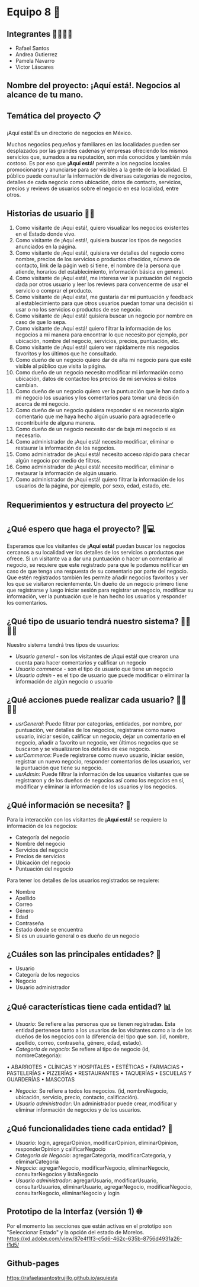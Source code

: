 # Equipo 8 🚀

## Integrantes 👨‍💻👩‍💻
- Rafael Santos
- Andrea Gutierrez
- Pamela Navarro
- Victor Láscares

## Nombre del proyecto: ¡Aquí está!. Negocios al alcance de tu mano.

## Temática del proyecto 📋
¡Aquí está! Es un directorio de negocios en México. 

Muchos negocios pequeños y familiares en las localidades pueden ser desplazados por las grandes cadenas y/ empresas ofreciendo los mismos servicios que, sumados a su reputación, son más conocidos y también más costoso. Es por eso que **¡Aquí está!** permite a los negocios locales promocionarse y anunciarse para ser visibles a la gente de la localidad.
El público puede consultar la información de diversas categorías de negocios, detalles de cada negocio como ubicación, datos de contacto, servicios, precios y reviews de usuarios sobre el negocio en esa localidad, entre otros.

## Historias de usuario 🧑👧
1. Como visitante de ¡Aquí está!, quiero visualizar los negocios existentes en el Estado donde vivo.
2. Como visitante de ¡Aquí está!, quisiera buscar los tipos de negocios anunciados en la página.  
3. Como visitante de ¡Aquí está!, quisiera ver detalles del negocio como nombre, precios de los servicios o productos ofrecidos, número de contacto, link de la págin web si tiene, el nombre de la persona que atiende, horarios del establecimiento, información básica en general.
4. Como visitante de ¡Aquí está!, me interesa ver la puntuación del negocio dada por otros usuario y leer los reviews para convencerme de usar el servicio o comprar el producto.
5. Como visitante de ¡Aquí esta!, me gustaría dar mi puntuación y feedback al establecimiento para que otros usuarios puedan tomar una decisión si usar o no los servicios o productos de ese negocio.
6. Como visitante de ¡Aquí está! quisiera buscar un negocio por nombre en caso de que lo sepa.
7. Como visitante de ¡Aquí está! quiero filtrar la información de los negocios a mi manera para encontrar lo que necesito por ejemplo, por ubicación, nombre del negocio, servicios, precios, puntuación, etc.
8. Como visitante de ¡Aquí está! quiero ver rápidamente mis negocios favoritos y los últimos que he consultado.
9. Como dueño de un negocio quiero dar de alta mi negocio para que esté visible al público que visita la página.
10. Como dueño de un negocio necesito modificar mi información como ubicación, datos de contactoo los precios de mi servicios si éstos cambian.
11. Como dueño de un negocio quiero ver la puntuación que le han dado a mi negocio los usuarios y los comentarios para tomar una decisión acerca de mi negocio.
12. Como dueño de un negocio quisiera responder si es necesario algún comentario que me haya hecho algún usuario para agradecerle o recontribuirle de alguna manera.
13. Como dueño de un negocio necesito dar de baja mi negocio si es necesario.
14. Como administrador de ¡Aquí está! necesito modificar, eliminar o restaurar la información de los negocios.
15. Como administrador de ¡Aquí está! necesito acceso rápido para checar algún negocio por medio de filtros.
16. Como administrador de ¡Aquí está! necesito modificar, eliminar o restaurar la información de algún usuario.
17. Como administrador de ¡Aquí está! quiero filtrar la información de los usuarios de la página, por ejemplo, por sexo, edad, estado, etc.

## Requerimientos y estructura del proyecto 📈

## ¿Qué espero que haga el proyecto? 📲💻
Esperamos que los visitantes de **¡Aquí está!** puedan buscar los negocios cercanos a su localidad ver los detalles de los servicios o productos que ofrece. 
Si un visitante va a dar una puntuación o hacer un comentario al negocio, se requiere que este registrado para que le podamos notificar en caso de que tenga una respuesta de su comentario por parte del negocio. Que estén registrados también les permite añadir negocios favoritos y ver los que se visitaron recientemente.
Un dueño de un negocio primero tiene que registrarse y luego iniciar sesión para registrar un negocio, modificar su información, ver la puntuación que le han hecho los usuarios y responder los comentarios.

## ¿Qué tipo de usuario tendrá nuestro sistema? 🕵️‍♀️🕵️‍♂️
Nuestro sistema tendrá tres tipos de usuarios:

- *Usuario general* - son los visitantes de ¡Aqui está! que crearon una cuenta para hacer comentarios y calificar un negocio
- *Usuario commerce* - son el tipo de usuario que tiene un negocio
- *Usuario admin* - es el tipo de usuario que puede modificar o eliminar la información de algún negocio o usuario

## ¿Qué acciones puede realizar cada usuario? 🙋‍♂️🙋‍♀️

- *usrGeneral*: Puede filtrar por categorías, entidades, por nombre, por puntuación, ver detalles de los negocios, registrarse como nuevo usuario, iniciar sesión, calificar un negocio, dejar un comentario en el negocio, añadir a favorito un negocio, ver últimos negocios que se buscaron y se visualizaron los detalles de ese negocio.
- *usrCommerce*: Puede registrarse como nuevo usuario, iniciar sesión, registrar un nuevo negocio, responder comentarios de los usuarios, ver la puntuación que tiene su negocio.
- *usrAdmin*: Puede filtrar la información de los usuarios visitantes que se registraron y de los dueños de negocios así como los negocios en sí, modificar y eliminar la información de los usuarios y los negocios.

## ¿Qué información se necesita? 💾
Para la interacción con los visitantes de **¡Aquí está!** se requiere la información de los negocios:

- Categoría del negocio
- Nombre del negocio
- Servicios del negocio
- Precios de servicios
- Ubicación del negocio
- Puntuación del negocio

Para tener los detalles de los usuarios registrados se requiere:

- Nombre
- Apellido
- Correo
- Género
- Edad
- Contraseña
- Estado donde se encuentra
- Si es un usuario general o es dueño de un negocio

## ¿Cuáles son las principales entidades? 📌

- Usuario 
- Categoría de los negocios 
- Negocio
- Usuario administrador

## ¿Qué características tiene cada entidad? 📊

- *Usuario*: Se refiere a las personas que se tienen registradas. Esta entidad pertenece tanto a los usuarios de los visitantes como a la de los dueños de los negocios con la diferencia del tipo que son. (id, nombre, apellido, correo, contraseña, género, edad, estado).
- *Categoría de negocio*: Se refiere al tipo de negocio (id, nombreCategoria): 

• ABARROTES
• CLÍNICAS Y HOSPITALES
• ESTÉTICAS
• FARMACIAS
• PASTELERÍAS
• PIZZERÍAS
• RESTAURANTES
• TAQUERÍAS
• ESCUELAS Y GUARDERÍAS
• MASCOTAS

- *Negocio*: Se refiere a todos los negocios. (id, nombreNegocio, ubicación, servicio, precio, contacto, calificación).
- *Usuario administrador*: Un administrador puede crear, modificar y eliminar información de negocios y de los usuarios.

## ¿Qué funcionalidades tiene cada entidad? 📂

- *Usuario*: login, agregarOpinion, modificarOpinion, eliminarOpinion, responderOpinion y calificarNegocio
- *Categoría de Negocio*: agregarCategoria, modificarCategoria, y eliminarCategoria
- *Negocio*: agregarNegocio, modificarNegocio, eliminarNegocio, consultarNegocios y listaNegocio
- *Usuario administrador*: agregarUsuario, modificarUsuario, consultarUsuarios, eliminarUsuario, agregarNegocio, modificarNegocio, consultarNegocio, eliminarNegocio y login

## Prototipo de la Interfaz (versión 1) 🌐
Por el momento las secciones que están activas en el prototipo son "Seleccionar Estado" y la opción del estado de Morelos.
https://xd.adobe.com/view/87e4f1f3-c5d6-462c-635b-8756d4931a26-f1d5/

## Github-pages
https://rafaelasantostrujillo.github.io/aquiesta
